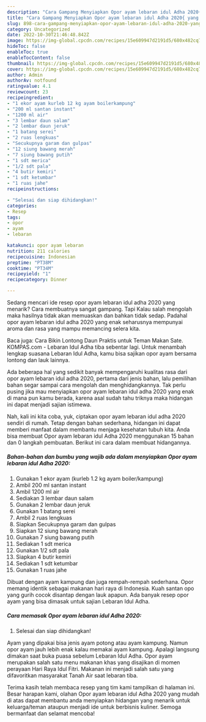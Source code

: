 ```yaml
---
description: "Cara Gampang Menyiapkan Opor ayam lebaran idul Adha 2020{ yang Bisa Manjain Lidah,  Menu Buat lebaran"
title: "Cara Gampang Menyiapkan Opor ayam lebaran idul Adha 2020{ yang Bisa Manjain Lidah,  Menu Buat lebaran"
slug: 898-cara-gampang-menyiapkan-opor-ayam-lebaran-idul-adha-2020-yang-bisa-manjain-lidah-menu-buat-lebaran
category: Uncategorized
date: 2022-10-30T21:46:48.842Z
image: https://img-global.cpcdn.com/recipes/15e609947d2191d5/680x482cq70/opor-ayam-lebaran-idul-adha-2020-foto-resep-utama.jpg
hideToc: false
enableToc: true
enableTocContent: false
thumbnail: https://img-global.cpcdn.com/recipes/15e609947d2191d5/680x482cq70/opor-ayam-lebaran-idul-adha-2020-foto-resep-utama.jpg
cover: https://img-global.cpcdn.com/recipes/15e609947d2191d5/680x482cq70/opor-ayam-lebaran-idul-adha-2020-foto-resep-utama.jpg
author: Admin
authorAv: notfound
ratingvalue: 4.1
reviewcount: 23
recipeingredient:
- "1 ekor ayam kurleb 12 kg ayam boilerkampung"
- "200 ml santan instant"
- "1200 ml air"
- "3 lembar daun salam"
- "2 lembar daun jeruk"
- "1 batang serei"
- "2 ruas lengkuas"
- "Secukupnya garam dan gulpas"
- "12 siung bawang merah"
- "7 siung bawang putih"
- "1 sdt merica"
- "1/2 sdt pala"
- "4 butir kemiri"
- "1 sdt ketumbar"
- "1 ruas jahe"
recipeinstructions:

- "Selesai dan siap dihidangkan!"
categories:
- Resep
tags:
- opor
- ayam
- lebaran

katakunci: opor ayam lebaran 
nutrition: 211 calories
recipecuisine: Indonesian
preptime: "PT38M"
cooktime: "PT34M"
recipeyield: "1"
recipecategory: Dinner

---
```



Sedang mencari ide resep opor ayam lebaran idul adha 2020 yang menarik? Cara membuatnya sangat gampang. Tapi Kalau salah mengolah maka hasilnya tidak akan memuaskan dan bahkan tidak sedap. Padahal opor ayam lebaran idul adha 2020 yang enak seharusnya mempunyai aroma dan rasa yang mampu memancing selera kita.


Baca juga: Cara Bikin Lontong Daun Praktis untuk Teman Makan Sate. KOMPAS.com - Lebaran Idul Adha tiba sebentar lagi. Untuk menambah lengkap suasana Lebaran Idul Adha, kamu bisa sajikan opor ayam bersama lontong dan lauk lainnya.

Ada beberapa hal yang sedikit banyak mempengaruhi kualitas rasa dari opor ayam lebaran idul adha 2020, pertama dari jenis bahan, lalu pemilihan bahan segar sampai cara mengolah dan menghidangkannya. Tak perlu pusing jika mau menyiapkan opor ayam lebaran idul adha 2020 yang enak di mana pun kamu berada, karena asal sudah tahu triknya maka hidangan ini dapat menjadi sajian istimewa.


Nah, kali ini kita coba, yuk, ciptakan opor ayam lebaran idul adha 2020 sendiri di rumah. Tetap dengan bahan sederhana, hidangan ini dapat memberi manfaat dalam membantu menjaga kesehatan tubuh kita. Anda bisa membuat Opor ayam lebaran idul Adha 2020 menggunakan 15 bahan dan 0 langkah pembuatan. Berikut ini cara dalam membuat hidangannya.

<!--inarticleads1-->

##### Bahan-bahan dan bumbu yang wajib ada dalam menyiapkan Opor ayam lebaran idul Adha 2020:

1. Gunakan 1 ekor ayam (kurleb 1.2 kg ayam boiler/kampung)
1. Ambil 200 ml santan instant
1. Ambil 1200 ml air
1. Sediakan 3 lembar daun salam
1. Gunakan 2 lembar daun jeruk
1. Gunakan 1 batang serei
1. Ambil 2 ruas lengkuas
1. Siapkan Secukupnya garam dan gulpas
1. Siapkan 12 siung bawang merah
1. Gunakan 7 siung bawang putih
1. Sediakan 1 sdt merica
1. Gunakan 1/2 sdt pala
1. Siapkan 4 butir kemiri
1. Sediakan 1 sdt ketumbar
1. Gunakan 1 ruas jahe


Dibuat dengan ayam kampung dan juga rempah-rempah sederhana. Opor memang identik sebagai makanan hari raya di Indonesia. Kuah santan opo yang gurih cocok disantap dengan lauk apapun. Ada banyak resep opor ayam yang bisa dimasak untuk sajian Lebaran Idul Adha. 

<!--inarticleads2-->

##### Cara memasak Opor ayam lebaran idul Adha 2020:


1. Selesai dan siap dihidangkan!

Ayam yang dipakai bisa jenis ayam potong atau ayam kampung. Namun opor ayam jauh lebih enak kalau memakai ayam kampung. Apalagi langsung dimakan saat buka puasa sebelum Lebaran Idul Adha. Opor ayam merupakan salah satu menu makanan khas yang disajikan di momen perayaan Hari Raya Idul Fitri. Makanan ini menjadi salah satu yang difavoritkan masyarakat Tanah Air saat lebaran tiba. 

Terima kasih telah membaca resep yang tim kami tampilkan di halaman ini. Besar harapan kami, olahan Opor ayam lebaran idul Adha 2020 yang mudah di atas dapat membantu anda menyiapkan hidangan yang menarik untuk keluarga/teman ataupun menjadi ide untuk berbisnis kuliner. Semoga bermanfaat dan selamat mencoba!

